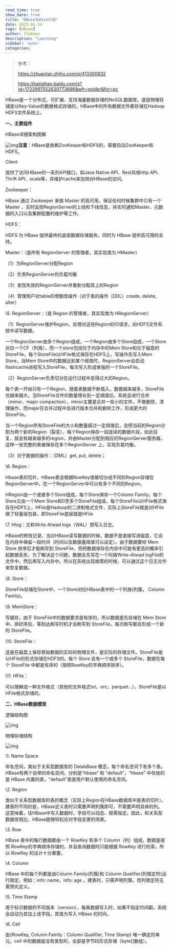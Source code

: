 ```yaml
---
read_time: true
show_date: true
title: "HBase与Hive介绍"
date: 2023-01-14
tags: [HBase]
author: flokken
description: "Learning"
sidebar: 'auto'
categories: 
---
```


>参考：
>
>https://zhuanlan.zhihu.com/p/413300832
>
>https://baijiahao.baidu.com/s?id=1722997552630773696&wfr=spider&for=pc

HBase是一个分布式、可扩展、支持海量数据存储的NoSQL数据库。底层物理存储是以Key-Value的数据格式存储的，HBase中的所有数据文件都存储在Hadoop HDFS文件系统上。

**一、主要组件**



HBase详细架构图解



![img](https://pic.rmb.bdstatic.com/bjh/down/c4221555e65fd6d066fb7920dd4302f1.png)**注意**：HBase是依赖ZooKeeper和HDFS的，需要启动ZooKeeper和HDFS。

Client

提供了访问HBase的一系列API接口，如Java Native API、Rest风格http API、Thrift API、scala等，并维护cache来加快对HBase的访问。

Zookeeper：

HBase 通过 Zookeeper 来做 Master 的高可用，保证任何时候集群中只有一个Master 、实时监控RegionServer的上线和下线信息，并实时通知Master、元数据的入口以及集群配置的维护等工作。

HDFS：

HDFS 为 HBase 提供最终的底层数据存储服务，同时为 HBase 提供高可用的支持。

Master：（是所有 RegionServer 的管理者，其实现类为 HMaster）

（1）为RegionServer分配Region





（2）负责RegionServer的负载均衡





（3）发现失效的RegionServer并重新分配其上的Region





（4）管理用户对table的增删改操作（对于表的操作（DDL）create, delete, alter）





\5. RegionServer：（是 Region 的管理者，其实现类为 HRegionServer）





（1）RegionServer维护Region，处理对这些Region的IO请求，向HDFS文件系统中读写数据。





一个RegionServer由多个Region组成，一个Region由多个Store组成，一个Store对应一个CF（列族），而一个store包括位于内存中的Mem Store和位于磁盘的StoreFile，每个StoreFile以HFile格式保存在HDFS上。写操作先写入Mem Store，当Mem Store中的数据达到某个阈值时，RegionServer会启动flashcache进程写入StoreFile，每次写入形成单独的一个StoreFile。





（2）RegionServer负责切分在运行过程中变得过大的Region。





每个表一开始只有一个Region，随着表数据不断插入，数据越来越多，StoreFile也越来越大，当StoreFile文件的数量增长到一定阈值后，系统会进行合并（minor、major compaction），minor主要是合并一些小的文件，不做删除，清理操作，而majar在合并过程中会进行版本合并和删除工作，形成更大的StoreFile。





当一个Region所有StoreFile的大小和数量超过一定阈值后，会把当前的Region分割为两个新的Region（裂变），每个Region保存一段连续的数据片段，如此往复，就会有越来越多的region，并由Master分配到相应的RegionServer服务器，这样一张完整的表被保存在多个RegionServer 上，实现负载均衡。





（3）对于数据的操作：（DML）get, put, delete；





\6. Region：





Hbase表的切片，HBase表会根据RowKey值被切分成不同的Region存储在RegionServer中，在一个RegionServer中可以有多个不同的Region。





HRegion由一个或者多个Store组成，每个Store保存一个Column Family。每个Store又由一个Mem Store和0至多个StoreFile组成，每个StoreFile以HFile格式保存在HDFS上，HFile是Hadoop的二进制格式文件，实际上StoreFile就是对HFile做了轻量级包装，即StoreFile底层就是HFile





\7. Hlog：又称Write Ahead logs（WAL）预写入日志。





HBase的修改记录，当对HBase读写数据的时候，数据不是直接写进磁盘，它会在内存中保留一段时间（时间以及数据量阈值可以设定）。由于数据要经 Mem Store 排序后才能刷写到 StoreFile，但把数据保存在内存中可能有更高的概率引起数据丢失，为了解决这个问题，数据会先写在一个叫做Write-Ahead logFile的文件中，然后再写入内存中。所以在系统出现故障的时候，可以通过这个日志文件来恢复数据。





\8. Store：





StoreFile存储在Store中，一个Store对应HBase表中的一个列族(列簇， Column Family)。





\9. MemStore：





写缓存，由于 StoreFile中的数据要求是有序的，所以数据是先存储在 Mem Store 中，排好序后，等到达刷写时机才会刷写到 StoreFile，每次刷写都会形成一个新的 StoreFile。





\10. StoreFile：





这是在磁盘上保存原始数据的实际的物理文件，是实际的存储文件。StoreFile是以HFile的形式存储在HDFS的。每个 Store 会有一个或多个 StoreFile，数据在每个 StoreFile 中都是有序的（按照RowKey的字典顺序排序）。





\11. HFile：





可以理解成一种文件格式（其他的文件格式txt，orc，parquet...），StoreFile是以HFile格式存储的。





**二、HBase数据模型**





逻辑结构图



![img](https://typora-1309665611.cos.ap-nanjing.myqcloud.com/typora/6a600c338744ebf891874bc205d51d236159a70b.png@f_auto)



物理存储结构



![img](https://pics4.baidu.com/feed/d31b0ef41bd5ad6e9fb6ace94ce7f3d2b6fd3c18.png@f_auto?token=97aa6f1dd98dd042fbf98afc102940f3)



\1. Name Space





命名空间，类似于关系型数据库的 DatabBase 概念，每个命名空间下有多个表。HBase有两个自带的命名空间，分别是“hbase” 和 “default”，“hbase” 中存放的是 HBase 内置的表，“default”表是用户默认使用的命名空间。





\2. Region





类似于关系型数据库的表的概念（实际上Region在HBase数据库中是表的切片）。建表时不同的是，HBase定义表时只需要声明列簇即可，不需要声明具体的列。这意味着，往HBase中写入数据时，字段可以动态、按需指定。因此，和关系型数据库相比，HBase能够轻松应对字段变更的场景。





\3. Row





HBase 表中的每行数据都由一个 RowKey 和多个 Column（列）组成，数据是按照 RowKey的字典顺序存储的，并且查询数据时只能根据 RowKey 进行检索，所以 RowKey 的设计十分重要。





\4. Column





HBase 中的每个列都是由Column Family(列簇)和 Column Qualifier(列限定符)运行限定，例如：info: name，info: age 。建表时，只需声明列簇，而列限定符无需预先定义。





\5. Time Stamp





用于标识数据的不同版本（version），每条数据写入时，如果不指定时间戳，系统会自动为其加上该字段，其值为写入 HBase 的时间。





\6. Cell





由{RowKey, Column Family：Column Qualifier, Time Stamp} 唯一确定的单元。cell 中的数据是没有类型的，全部是字节码形式存储（byte[]数组）。